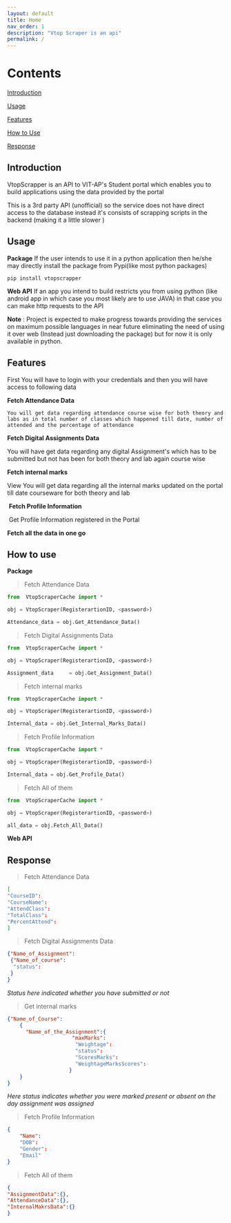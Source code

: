 ```yaml
---
layout: default
title: Home
nav_order: 1
description: "Vtop Scraper is an api"
permalink: /
---
```


# Contents

[Introduction](#intro)

[Usage](#usage)

[Features](#features)

[How to Use](#htc)

[Response](#resp)

<a name="intro"></a>

## Introduction

VtopScrapper is an API to VIT-AP's Student portal which enables you to build applications using the data provided by the portal

This is a 3rd party API (unofficial) so the service does not have direct access to the database instead it's consists of scrapping scripts in the backend (making it a little slower )<a name="usage"></a>

## Usage

**Package** If the user intends to use it in a python application then he/she may directly install the package from Pypi(like most python packages)

    pip install vtopscrapper

**Web API** If an app you intend to build restricts you from using python (like android app in which case you most likely are to use JAVA) in that case you can make http requests to the API

**Note** : Project is expected to make progress towards providing the services on maximum possible languages in near future eliminating the need of using it over web (Instead just downloading the package) but for now it is only available in python.

<a name="features"></a>

## Features

First You will have to login with your credentials and then you will have access to following data

   **Fetch Attendance Data**

  	You will get data regarding attendance course wise for both theory and labs as in total number of classes which happened till date, number of attended and the percentage of attendance


   **Fetch Digital Assignments Data** 

   You will have get data regarding any digital Assignment's which has to be submitted but not has been for both theory and lab again course wise

   **Fetch internal marks**

   View You will get data regarding all the internal marks updated on the portal till date courseware for both theory and lab

​	**Fetch Profile Information**

​	Get Profile Information registered in the Portal 



   **Fetch all the data in one go**

<a name="htc"></a>

## How to use

**Package**



> Fetch Attendance Data

```python
from  VtopScraperCache import *

obj = VtopScraper(RegisterartionID, <password>)

Attendance_data = obj.Get_Attendance_Data()
```



> Fetch Digital Assignments Data

```python
from  VtopScraperCache import *

obj = VtopScraper(RegisterartionID, <password>)

Assignment_data     = obj.Get_Assignment_Data()
```



> Fetch internal marks

```python
from  VtopScraperCache import *

obj = VtopScraper(RegisterartionID, <password>)

Internal_data = obj.Get_Internal_Marks_Data()
```



> Fetch Profile Information

```python
from  VtopScraperCache import *

obj = VtopScraper(RegisterartionID, <password>)

Internal_data = obj.Get_Profile_Data()
```




> Fetch All of them

```python
from  VtopScraperCache import *

obj = VtopScraper(RegisterartionID, <password>)

all_data = obj.Fetch_All_Data()

```


**Web API**




<a name="intro"></a>

## Response

> Fetch Attendance Data

```json
[
"CourseID":
"CourseName":
"AttendClass":
"TotalClass":
"PercentAttend":
]
```



> Fetch Digital Assignments Data

```json
{"Name_of_Assignment":
 {"Name_of_course":
  "status":
 }
}
```

*Status here indicated whether you have submitted or not*



> Get internal marks

```json
{"Name_of_Course":
	{
	  "Name_of_the_Assignment":{
				     "maxMarks":
				      "Weightage":
				      "status":
				      "ScoresMarks":
				      "WeightageMarksScores":
				    }
	}
}
```

*Here status indicates whether you were marked present or absent on the day assignment was assigned*



> Fetch Profile Information

```json
{
    "Name":
    "DOB":
    "Gender":
    "Email"
}
```




> Fetch All of them

```json
{
"AssignmentData":{},
"AttendanceData":{}, 
"InternalMakrsData":{}
}
```


